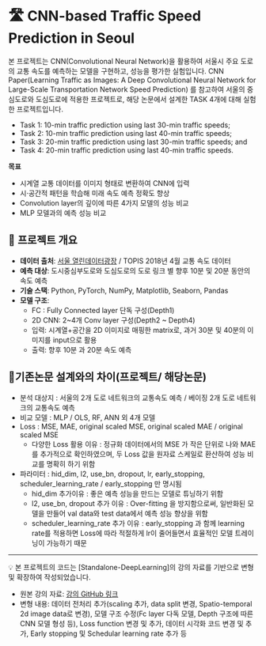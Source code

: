 # 🛣️ CNN-based Traffic Speed Prediction in Seoul

본 프로젝트는 CNN(Convolutional Neural Network)을 활용하여 서울시 주요 도로의 교통 속도를 예측하는 모델을 구현하고, 성능을 평가한 실험입니다.
CNN Paper(Learning Traffic as Images: A Deep Convolutional Neural Network for Large-Scale Transportation Network Speed Prediction) 를 참고하여 서울의 중심도로와 도심도로에 적용한 프로젝트로, 해당 논문에서 설계한 TASK 4개에 대해 실험한 프로젝트입니다.
- Task 1: 10-min traffic prediction using last 30-min traffic speeds;  
- Task 2: 10-min traffic prediction using last 40-min traffic speeds;  
- Task 3: 20-min traffic prediction using last 30-min traffic speeds; and 
- Task 4: 20-min traffic prediction using last 40-min traffic speeds.  


**목표**  
- 시계열 교통 데이터를 이미지 형태로 변환하여 CNN에 입력  
- 시·공간적 패턴을 학습해 미래 속도 예측 정확도 향상
- Convolution layer의 깊이에 따른 4가지 모델의 성능 비교
- MLP 모델과의 예측 성능 비교

## 🧪 프로젝트 개요
- **데이터 출처**: [서울 열린데이터광장](https://data.seoul.go.kr) / TOPIS 2018년 4월 교통 속도 데이터  
- **예측 대상**: 도시중심부도로와 도심도로의 도로 링크 별 향후 10분 및 20분 동안의 속도 예측
- **기술 스택**: Python, PyTorch, NumPy, Matplotlib, Seaborn, Pandas  
- **모델 구조**:
  - FC : Fully Connected layer 단독 구성(Depth1)
  - 2D CNN: 2~4개 Conv layer 구성(Depth2 ~ Depth4)
  - 입력: 시계열+공간을 2D 이미지로 매핑한 matrix로, 과거 30분 및 40분의 이미지를 input으로 활용  
  - 출력: 향후 10분 과 20분 속도 예측
  
## 📐기존논문 설계와의 차이(프로젝트/ 해당논문)
- 분석 대상지 : 서울의 2개 도로 네트워크의 교통속도 예측 / 베이징 2개 도로 네트워크의 교통속도 예측
- 비교 모델 : MLP / OLS, RF, ANN 외 4개 모델
- Loss : MSE, MAE, original scaled MSE, original scaled MAE / original scaled MSE
  - 다양한 Loss 활용 이유 : 정규화 데이터에서의 MSE 가 작은 단위로 나와 MAE를 추가적으로 확인하였으며, 두 Loss 값을 원자료 스케일로 환산하여 성능 비교를 명확히 하기 위함
- 파라미터 : hid_dim, l2, use_bn, dropout, lr, early_stopping, scheduler_learning_rate / early_stopping 만 명시됨
  - hid_dim 추가이유 : 좋은 예측 성능을 만드는 모델로 튜닝하기 위함
  - l2, use_bn, dropout 추가 이유 : Over-fitting 을 방지함으로써, 일반화된 모델을 만들어 val data와 test data에서 예측 성능 향상을 위함
  - scheduler_learning_rate 추가 이유 : early_stopping 과 함께 learning rate를 적용하면 Loss에 따라 적절하게 lr이 줄어들면서 효율적인 모델 트레이닝이 가능하기 때문

---
💡 본 프로젝트의 코드는 [Standalone-DeepLearning]의 강의 자료를 기반으로 변형 및 확장하여 작성되었습니다.

- 원본 강의 자료: [강의 GitHub 링크](https://github.com/heartcored98/Standalone-DeepLearning/tree/master)
- 변형 내용: 데이터 전처리 추가(scaling 추가, data split 변경, Spatio-temporal 2d image data로 변경), 모델 구조 수정(Fc layer 다독 모델, Depth 구조에 따른 CNN 모델 형성 등), Loss function 변경 및 추가, 데이터 시각화 코드 변경 및 추가, Early stopping 및 Schedular learning rate 추가 등
